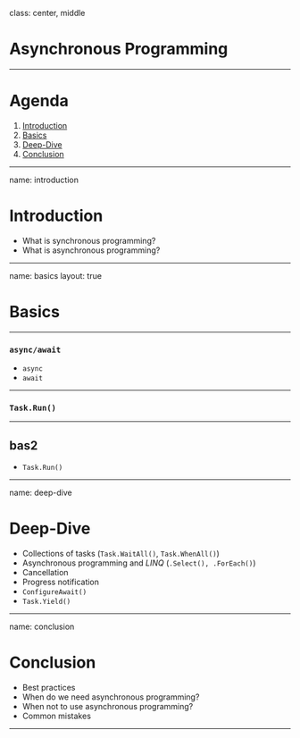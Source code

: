 class: center, middle

# Asynchronous Programming

---

# Agenda

 1. [Introduction](#introduction)
 2. [Basics](#basics)
 3. [Deep-Dive](#deep-dive)
 4. [Conclusion](#conclusion)

---

name: introduction

# Introduction

- What is synchronous programming?
- What is asynchronous programming?

---

name: basics
layout: true

# Basics

---

### `async/await`

- `async`
- `await`
  
---

### `Task.Run()`


---

## bas2

<!-- template: basics -->

- `Task.Run()`

---

name: deep-dive

# Deep-Dive

- Collections of tasks (`Task.WaitAll()`, `Task.WhenAll()`)
- Asynchronous programming and *LINQ* (`.Select(), .ForEach()`)
- Cancellation
- Progress notification
- `ConfigureAwait()`
- `Task.Yield()`
  
---

name: conclusion

# Conclusion

- Best practices
- When do we need asynchronous programming?
- When not to use asynchronous programming?
- Common mistakes

---
